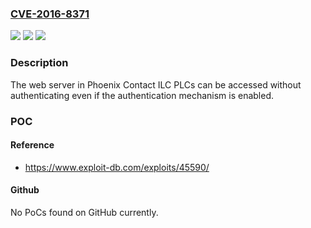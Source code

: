 ### [CVE-2016-8371](https://cve.mitre.org/cgi-bin/cvename.cgi?name=CVE-2016-8371)
![](https://img.shields.io/static/v1?label=Product&message=Phoenix%20Contact%20ILC%20PLCs&color=blue)
![](https://img.shields.io/static/v1?label=Version&message=n%2Fa&color=blue)
![](https://img.shields.io/static/v1?label=Vulnerability&message=CWE-592%3A%20Authentication%20Bypass%20Issues&color=brighgreen)

### Description

The web server in Phoenix Contact ILC PLCs can be accessed without authenticating even if the authentication mechanism is enabled.

### POC

#### Reference
- https://www.exploit-db.com/exploits/45590/

#### Github
No PoCs found on GitHub currently.

